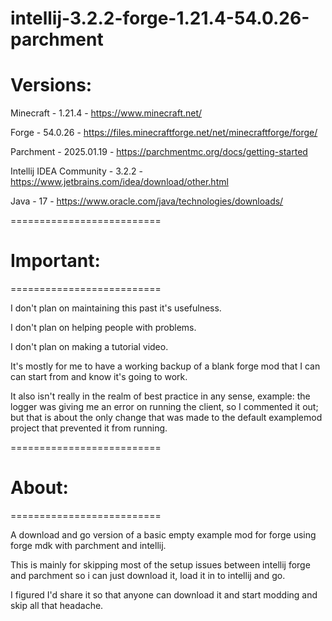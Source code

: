 # intellij-3.2.2-forge-1.21.4-54.0.26-parchment

# Versions:


Minecraft - 1.21.4 - https://www.minecraft.net/

Forge - 54.0.26 - https://files.minecraftforge.net/net/minecraftforge/forge/

Parchment - 2025.01.19 - https://parchmentmc.org/docs/getting-started

Intellij IDEA Community - 3.2.2 - https://www.jetbrains.com/idea/download/other.html

Java - 17 - https://www.oracle.com/java/technologies/downloads/



==========================

# Important:

==========================


I don't plan on maintaining this past it's usefulness.

I don't plan on helping people with problems.

I don't plan on making a tutorial video.

It's mostly for me to have a working backup of a blank forge mod that I can can start from and know it's going to work.

It also isn't really in the realm of best practice in any sense, example: the logger was giving me an error on running the client, so I commented it out; but that is about the only change that was made to the default examplemod project that prevented it from running.

==========================

# About:

==========================


A download and go version of a basic empty example mod for forge using forge mdk with parchment and intellij.

This is mainly for skipping most of the setup issues between intellij forge and parchment so i can just download it, load it in to intellij and go.

I figured I'd share it so that anyone can download it and start modding and skip all that headache.

